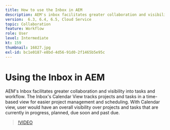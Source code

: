 ```yaml
---
title: How to use the Inbox in AEM
description: AEM's inbox facilitates greater collaboration and visibility into tasks and workflow.
version:  6.3, 6.4, 6.5, Cloud Service
topic: Collaboration
feature: Workflow
role: User
level: Intermediate
kt: 159
thumbnail: 16827.jpg
exl-id: bc1e0187-e8bd-4d56-91d0-2f1465b5e95c
---
```

# Using the Inbox in AEM

AEM's Inbox facilitates greater collaboration and visibility into tasks and workflow. The Inbox's Calendar View tracks projects and tasks in a time-based view for easier project management and scheduling. With Calendar view, user would have an overall visibility over projects and tasks that are currently in progress, planned, due soon and past due. 

>[!VIDEO](https://video.tv.adobe.com/v/16827/?quality=12&learn=on)
